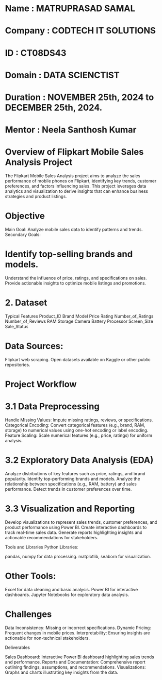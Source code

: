 # Name : MATRUPRASAD SAMAL
# Company : CODTECH IT SOLUTIONS
# ID : CT08DS43
# Domain : DATA SCIENCTIST
# Duration : NOVEMBER 25th, 2024 to DECEMBER 25th, 2024.
# Mentor : Neela Santhosh Kumar

# Overview of Flipkart Mobile Sales Analysis Project
The Flipkart Mobile Sales Analysis project aims to analyze the sales performance of mobile phones on Flipkart, identifying key trends, customer preferences, and factors influencing sales. This project leverages data analytics and visualization to derive insights that can enhance business strategies and product listings.

# Objective
Main Goal: Analyze mobile sales data to identify patterns and trends.
Secondary Goals:

# Identify top-selling brands and models.
Understand the influence of price, ratings, and specifications on sales.
Provide actionable insights to optimize mobile listings and promotions.
# 2. Dataset
Typical Features
Product_ID
Brand
Model
Price
Rating
Number_of_Ratings
Number_of_Reviews
RAM
Storage
Camera
Battery
Processor
Screen_Size
Sale_Status

# Data Sources:
Flipkart web scraping.
Open datasets available on Kaggle or other public repositories.

# Project Workflow
# 3.1 Data Preprocessing

Handle Missing Values:
Impute missing ratings, reviews, or specifications. Categorical Encoding:
Convert categorical features (e.g., brand, RAM, storage) to numerical values using one-hot encoding or label encoding. Feature Scaling:
Scale numerical features (e.g., price, ratings) for uniform analysis.

# 3.2 Exploratory Data Analysis (EDA)

Analyze distributions of key features such as price, ratings, and brand popularity.
Identify top-performing brands and models.
Analyze the relationship between specifications (e.g., RAM, battery) and sales performance.
Detect trends in customer preferences over time.

# 3.3 Visualization and Reporting

Develop visualizations to represent sales trends, customer preferences, and product performance using Power BI.
Create interactive dashboards to track real-time sales data.
Generate reports highlighting insights and actionable recommendations for stakeholders.

Tools and Libraries
Python Libraries:

pandas, numpy for data processing.
matplotlib, seaborn for visualization.

# Other Tools:

Excel for data cleaning and basic analysis.
Power BI for interactive dashboards.
Jupyter Notebooks for exploratory data analysis.

# Challenges

Data Inconsistency: Missing or incorrect specifications.
Dynamic Pricing: Frequent changes in mobile prices.
Interpretability: Ensuring insights are actionable for non-technical stakeholders.

Deliverables

Sales Dashboard: Interactive Power BI dashboard highlighting sales trends and performance.
Reports and Documentation: Comprehensive report outlining findings, assumptions, and recommendations.
Visualizations: Graphs and charts illustrating key insights from the data.

